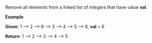Remove all elements from a linked list of integers that have value **val**.

**Example**

**Given**: 1 --> 2 --> 6 --> 3 --> 4 --> 5 --> 6, **val** = 6

**Return**: 1 --> 2 --> 3 --> 4 --> 5

